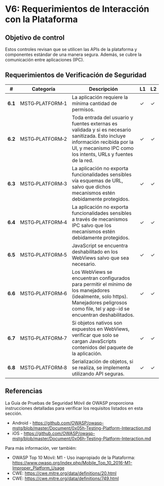 # V6: Requerimientos de Interacción con la Plataforma

## Objetivo de control

Estos controles revisan que se utilicen las APIs de la plataforma y componentes estándar de una manera segura. Además, se cubre la comunicación entre aplicaciones (IPC).

## Requerimientos de Verificación de Seguridad

| # | Categoría | Descripción | L1 | L2 |
| --- | --- | --- | --- | --- |
| **6.1** | MSTG‑PLATFORM‑1 | La aplicación requiere la mínima cantidad de permisos. | ✓ | ✓ |
| **6.2** | MSTG‑PLATFORM‑2 | Toda entrada del usuario y fuentes externas es validada y si es necesario sanitizada. Esto incluye información recibida por la UI, y mecanismo IPC como los intents, URLs y fuentes de la red. | ✓ | ✓ |
| **6.3** | MSTG‑PLATFORM‑3 | La aplicación no exporta funcionalidades sensibles vía esquemas de URL, salvo que dichos mecanismos estén debidamente protegidos. | ✓ | ✓ |
| **6.4** | MSTG‑PLATFORM‑4 | La aplicación no exporta funcionalidades sensibles a través de mecanismos IPC salvo que los mecanismos estén debidamente protegidos. | ✓ | ✓ |
| **6.5** | MSTG‑PLATFORM‑5 | JavaScript se encuentra deshabilitado en los WebViews salvo que sea necesario. | ✓ | ✓ |
| **6.6** | MSTG‑PLATFORM‑6 | Los WebViews se encuentran configurados para permitir el mínimo de los manejadores (idealmente, solo https). Manejadores peligrosos como file, tel y app-id  se encuentran deshabilitados. | ✓ | ✓ |
| **6.7** | MSTG‑PLATFORM‑7 | Si objetos nativos son expuestos en WebViews, verificar que solo se cargan JavaScripts contenidos del paquete de la aplicación. | ✓ | ✓ |
| **6.8** | MSTG‑PLATFORM‑8 | Serialización de objetos, si se realiza, se implementa utilizando API seguras. | ✓ | ✓ |

## Referencias

La Guía de Pruebas de Seguridad Móvil de OWASP proporciona instrucciones detalladas para verificar los requisitos listados en esta sección.

- Android - <https://github.com/OWASP/owasp-mstg/blob/master/Document/0x05h-Testing-Platform-Interaction.md>
- iOS - <https://github.com/OWASP/owasp-mstg/blob/master/Document/0x06h-Testing-Platform-Interaction.md>

Para más información, ver también:

- OWASP Top 10 Móvil: M1 - Uso inapropiado de la Plataforma: <https://www.owasp.org/index.php/Mobile_Top_10_2016-M1-Improper_Platform_Usage>
- CWE: <https://cwe.mitre.org/data/definitions/20.html>
- CWE: <https://cwe.mitre.org/data/definitions/749.html>
